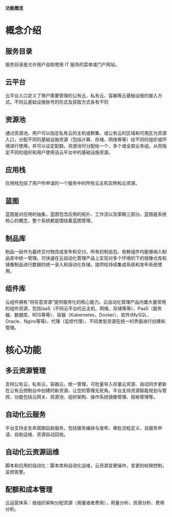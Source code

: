 


**功能概览**


# 概念介绍
## 服务目录
服务目录是允许用户自助使用 IT 服务的菜单或门户网站。

## 云平台
云平台入口定义了用户需要管理的公有云、私有云、容器等云基础设施的接入方式。不同云基础设施账号的形式及获取方式各有不同

## 资源池
通过资源池，用户可以指定私有云的主机或群集、或公有云的区域和可用区为资源入口，分配不同的基础设施资源（包括计算、存储、网络等等）给不同的组织或环境进行使用，并可以设定配额。资源池可分配给一个、多个或全部业务组，从而指定不同的组织和用户使用该云平台中的基础设施资源。

## 应用栈
应用栈包括了用户所申请的一个服务中的所有云主机实例和云资源。

## 蓝图
蓝图是对应用的抽象。蓝图包含应用的拓扑、工作流以及策略三部分。蓝图是系统核心的概念，整个系统都是围绕着蓝图管理。

## 制品库
制品一般作为最终交付物完成发布和交付。所有的制品包，依赖组件均能够纳入制品库中统一管理。可快速在云自动化管理产品上实现对多个环境的下的镜像仓库和镜像制品进行数据的统一录入和自动化存储，提供给持续集成系统和发布系统使用。

## 组件库
云组件拥有“将任意资源”提供服务化的核心能力。云自动化管理产品内置大量常用的组件资源，包括IaaS（不同云平台的云主机、网络、存储等等）、PaaS（服务器、数据库、RDS等等）、容器（Kubernetes、Docker）、软件(MySQL、Oracle、Nginx等等)、代理（监控代理），不同类型资源在统一的界面进行创建和管理。

# 核心功能
## 多云资源管理
支持公有云，私有云，容器云，统一管理，可批量导入存量云资源、自动同步更新在公有云控制台中创建的新资源，让您的管理无死角。平台支持资源智能规划与管控，功能包括云网关、资源池、组织架构、操作系统镜像管理、规格管理等。

## 自动化云服务
平台支持全生命周期自助服务，包括服务编排与发布、审批流程定义、自服务申请、自助运维、资源自动回收。

## 自动化云资源运维
脚本和应用的自动化：脚本库和自动化运维，云资源变更操作，变更的权限控制，监控告警。

## 配额和成本管理
云运营体系：按组织架构分配资源（用量或者费用），用量分析、资源分析、费用分析。
